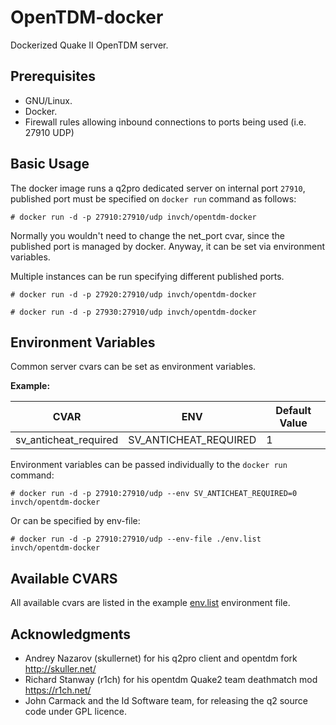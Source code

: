 # OpenTDM-docker


Dockerized Quake II OpenTDM server. 

## Prerequisites

- GNU/Linux.
- Docker.
- Firewall rules allowing inbound connections to ports being used (i.e. 27910 UDP) 

## Basic Usage

The docker image runs a q2pro dedicated server on internal port `27910`, published port must be specified on `docker run` command as follows:

`# docker run -d -p 27910:27910/udp invch/opentdm-docker`

Normally you wouldn't need to change the net_port cvar, since the published port is managed by docker. Anyway, it can be set via environment variables.

Multiple instances can be run specifying different published ports.

`# docker run -d -p 27920:27910/udp invch/opentdm-docker`

`# docker run -d -p 27930:27910/udp invch/opentdm-docker`

## Environment Variables

Common server cvars can be set as environment variables. 

**Example:** 

|CVAR|ENV|Default Value
|----|---|---|
|sv_anticheat_required|SV_ANTICHEAT_REQUIRED|1|

Environment variables can be passed individually to the `docker run` command:

`# docker run -d -p 27910:27910/udp --env SV_ANTICHEAT_REQUIRED=0 invch/opentdm-docker`

Or can be specified by env-file:

`# docker run -d -p 27910:27910/udp --env-file ./env.list invch/opentdm-docker`


## Available CVARS

All available cvars are listed in the example [env.list](https://github.com/jocarren/opentdm-docker/blob/master/env.list) environment file.

## Acknowledgments

- Andrey Nazarov (skullernet) for his q2pro client and opentdm fork http://skuller.net/
- Richard Stanway (r1ch) for his opentdm Quake2 team deathmatch mod https://r1ch.net/
- John Carmack and the Id Software team, for releasing the q2 source code under GPL licence.

